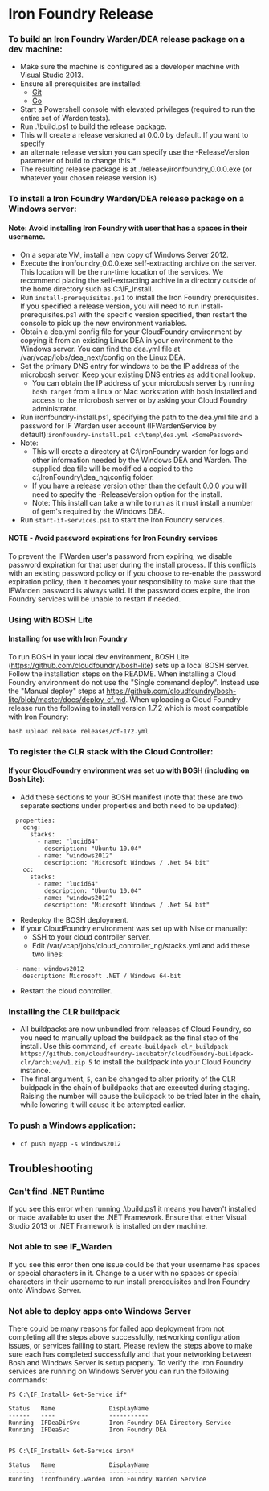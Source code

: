 Iron Foundry Release
====================

### To build an Iron Foundry Warden/DEA release package on a dev machine:

-	Make sure the machine is configured as a developer machine with Visual Studio 2013.
-	Ensure all prerequisites are installed:
	-	[Git](http://git-scm.com/)
	-	[Go](http://golang.org/)
-	Start a Powershell console with elevated privileges (required to run the entire set of Warden tests).
-	Run .\build.ps1 to build the release package.  
-	This will create a release versioned at 0.0.0 by default. If you want to specify
-	an alternate release version you can specify use the -ReleaseVersion parameter of build to change this.*
-	The resulting release package is at ./release/ironfoundry_0.0.0.exe (or whatever your chosen release version is)

### To install a Iron Foundry Warden/DEA release package on a Windows server:

#### Note: Avoid installing Iron Foundry with user that has a spaces in their username.

-	On a separate VM, install a new copy of Windows Server 2012.
-	Execute the ironfoundry_0.0.0.exe self-extracting archive on the server. This location will be the run-time location of the services. We recommend placing the self-extracting archive in a directory outside of the home directory such as C:\IF_Install.
-	Run `install-prerequisites.ps1` to install the Iron Foundry prerequisites. If you specified a release version, you will need to run install-prerequisites.ps1 with the specific version specified, then restart the console to pick up the new environment variables.
-	Obtain a dea.yml config file for your CloudFoundry environment by copying it from an existing Linux DEA in your environment to the Windows server. You can find the dea.yml file at /var/vcap/jobs/dea_next/config on the Linux DEA.
-	Set the primary DNS entry for windows to be the IP address of the microbosh server. Keep your existing DNS entries as additional lookup.
	-	You can obtain the IP address of your microbosh server by running `bosh target` from a linux or Mac workstation with bosh installed and access to the microbosh server or by asking your Cloud Foundry administrator.
-	Run ironfoundry-install.ps1, specifying the path to the dea.yml file and a password for IF Warden user account (IFWardenService by default):`ironfoundry-install.ps1 c:\temp\dea.yml <SomePassword>`
-	Note:
	-	This will create a directory at C:\IronFoundry warden for logs and other information needed by the Windows DEA and Warden. The supplied dea file will be modified a copied to the c:\IronFoundry\dea_ng\config folder.
	-	If you have a release version other than the default 0.0.0 you will need to specify the -ReleaseVersion option for the install.
	-	Note: This install can take a while to run as it must install a number of gem's required by the Windows DEA.
-	Run `start-if-services.ps1` to start the Iron Foundry services.

#### NOTE - Avoid password expirations for Iron Foundry services

To prevent the IFWarden user's password from expiring, we disable password expiration for that user during the install process. If this conflicts with an existing password policy or if you choose to re-enable the password expiration policy, then it becomes your responsibility to make sure that the IFWarden password is always valid. If the password does expire, the Iron Foundry services will be unable to restart if needed.

### Using with BOSH Lite

#### Installing for use with Iron Foundry

To run BOSH in your local dev environment, BOSH Lite (https://github.com/cloudfoundry/bosh-lite) sets up a local BOSH server. Follow the installation steps on the README. When installing a Cloud Foundry environment do not use the "Single command deploy". Instead use the "Manual deploy" steps at https://github.com/cloudfoundry/bosh-lite/blob/master/docs/deploy-cf.md. When uploading a Cloud Foundry release run the following to install version 1.7.2 which is most compatible with Iron Foundry:

```
bosh upload release releases/cf-172.yml
```

### To register the CLR stack with the Cloud Controller:

#### If your CloudFoundry environment was set up with BOSH (including on Bosh Lite):

-	Add these sections to your BOSH manifest (note that these are two separate sections under properties and both need to be updated):

```
  properties:
    ccng:
      stacks:
        - name: "lucid64"
          description: "Ubuntu 10.04"
        - name: "windows2012"
          description: "Microsoft Windows / .Net 64 bit"
    cc:
      stacks:
        - name: "lucid64"
          description: "Ubuntu 10.04"
        - name: "windows2012"
          description: "Microsoft Windows / .Net 64 bit"
```

-	Redeploy the BOSH deployment.
-	If your CloudFoundry environment was set up with Nise or manually:
	-	SSH to your cloud controller server.
	-	Edit /var/vcap/jobs/cloud_controller_ng/stacks.yml and add these two lines:

```
  - name: windows2012
    description: Microsoft .NET / Windows 64-bit
```

-	Restart the cloud controller.

### Installing the CLR buildpack

-	All buildpacks are now unbundled from releases of Cloud Foundry, so you need to manually upload the buildpack as the final step of the install. Use this command, `cf create-buildpack clr_buildpack https://github.com/cloudfoundry-incubator/cloudfoundry-buildpack-clr/archive/v1.zip 5` to install the buildpack into your Cloud Foundry instance.
-	The final argument, `5`, can be changed to alter priority of the CLR buidpack in the chain of buildpacks that are executed during staging. Raising the number will cause the buildpack to be tried later in the chain, while lowering it will cause it be attempted earlier.

### To push a Windows application:

-	`cf push myapp -s windows2012`

Troubleshooting
---------------

### Can't find .NET Runtime

If you see this error when running .\build.ps1 it means you haven't installed or made available to user the .NET Framework. Ensure that either Visual Studio 2013 or .NET Framework is installed on dev machine.

### Not able to see IF_Warden

If you see this error then one issue could be that your username has spaces or special characters in it. Change to a user with no spaces or special characters in their username to run install prerequisites and Iron Foundry onto Windows Server.

### Not able to deploy apps onto Windows Server

There could be many reasons for failed app deployment from not completing all the steps above successfully, networking configuration issues, or services failiing to start. Please review the steps above to make sure each has completed successfully and that your networking between Bosh and Windows Server is setup properly. To verify the Iron Foundry services are running on Windows Server you can run the following commands:

```
PS C:\IF_Install> Get-Service if*

Status   Name               DisplayName
------   ----               -----------
Running  IFDeaDirSvc        Iron Foundry DEA Directory Service
Running  IFDeaSvc           Iron Foundry DEA


PS C:\IF_Install> Get-Service iron*

Status   Name               DisplayName
------   ----               -----------
Running  ironfoundry.warden Iron Foundry Warden Service
```
